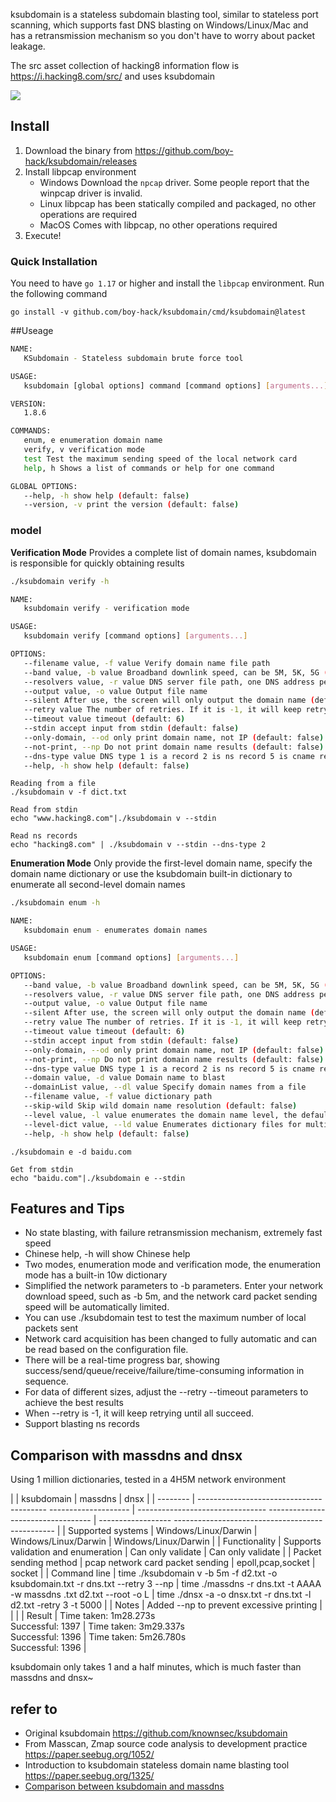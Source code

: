 ksubdomain is a stateless subdomain blasting tool, similar to stateless port scanning, which supports fast DNS blasting on Windows/Linux/Mac and has a retransmission mechanism so you don't have to worry about packet leakage.

The src asset collection of hacking8 information flow is https://i.hacking8.com/src/ and uses ksubdomain

![](image.gif)
## Install
1. Download the binary from https://github.com/boy-hack/ksubdomain/releases
2. Install libpcap environment
   - Windows
     Download the `npcap` driver. Some people report that the winpcap driver is invalid.
   - Linux
     libpcap has been statically compiled and packaged, no other operations are required
   - MacOS
     Comes with libpcap, no other operations required
3. Execute!
### Quick Installation
You need to have `go 1.17` or higher and install the `libpcap` environment. Run the following command
```
go install -v github.com/boy-hack/ksubdomain/cmd/ksubdomain@latest
```

##Useage
```bash
NAME:
   KSubdomain - Stateless subdomain brute force tool

USAGE:
   ksubdomain [global options] command [command options] [arguments...]

VERSION:
   1.8.6

COMMANDS:
   enum, e enumeration domain name
   verify, v verification mode
   test Test the maximum sending speed of the local network card
   help, h Shows a list of commands or help for one command

GLOBAL OPTIONS:
   --help, -h show help (default: false)
   --version, -v print the version (default: false)

```

### model

**Verification Mode**
Provides a complete list of domain names, ksubdomain is responsible for quickly obtaining results

```bash
./ksubdomain verify -h

NAME:
   ksubdomain verify - verification mode

USAGE:
   ksubdomain verify [command options] [arguments...]

OPTIONS:
   --filename value, -f value Verify domain name file path
   --band value, -b value Broadband downlink speed, can be 5M, 5K, 5G (default: "2m")
   --resolvers value, -r value DNS server file path, one DNS address per line
   --output value, -o value Output file name
   --silent After use, the screen will only output the domain name (default: false)
   --retry value The number of retries. If it is -1, it will keep retrying (default: 3)
   --timeout value timeout (default: 6)
   --stdin accept input from stdin (default: false)
   --only-domain, --od only print domain name, not IP (default: false)
   --not-print, --np Do not print domain name results (default: false)
   --dns-type value DNS type 1 is a record 2 is ns record 5 is cname record 16 is txt (default: 1)
   --help, -h show help (default: false)
```

```
Reading from a file
./ksubdomain v -f dict.txt

Read from stdin
echo "www.hacking8.com"|./ksubdomain v --stdin

Read ns records
echo "hacking8.com" | ./ksubdomain v --stdin --dns-type 2
```

**Enumeration Mode**
Only provide the first-level domain name, specify the domain name dictionary or use the ksubdomain built-in dictionary to enumerate all second-level domain names

```bash
./ksubdomain enum -h

NAME:
   ksubdomain enum - enumerates domain names

USAGE:
   ksubdomain enum [command options] [arguments...]

OPTIONS:
   --band value, -b value Broadband downlink speed, can be 5M, 5K, 5G (default: "2m")
   --resolvers value, -r value DNS server file path, one DNS address per line
   --output value, -o value Output file name
   --silent After use, the screen will only output the domain name (default: false)
   --retry value The number of retries. If it is -1, it will keep retrying (default: 3)
   --timeout value timeout (default: 6)
   --stdin accept input from stdin (default: false)
   --only-domain, --od only print domain name, not IP (default: false)
   --not-print, --np Do not print domain name results (default: false)
   --dns-type value DNS type 1 is a record 2 is ns record 5 is cname record 16 is txt (default: 1)
   --domain value, -d value Domain name to blast
   --domainList value, --dl value Specify domain names from a file
   --filename value, -f value dictionary path
   --skip-wild Skip wild domain name resolution (default: false)
   --level value, -l value enumerates the domain name level, the default is 2, the second-level domain name (default: 2)
   --level-dict value, --ld value Enumerates dictionary files for multi-level domain names. Used when level is greater than 2. If not filled in, the default value will be used.
   --help, -h show help (default: false)
```

```
./ksubdomain e -d baidu.com

Get from stdin
echo "baidu.com"|./ksubdomain e --stdin
```

## Features and Tips

- No state blasting, with failure retransmission mechanism, extremely fast speed
- Chinese help, -h will show Chinese help
- Two modes, enumeration mode and verification mode, the enumeration mode has a built-in 10w dictionary
- Simplified the network parameters to -b parameters. Enter your network download speed, such as -b 5m, and the network card packet sending speed will be automatically limited.
- You can use ./ksubdomain test to test the maximum number of local packets sent
- Network card acquisition has been changed to fully automatic and can be read based on the configuration file.
- There will be a real-time progress bar, showing success/send/queue/receive/failure/time-consuming information in sequence.
- For data of different sizes, adjust the --retry --timeout parameters to achieve the best results
- When --retry is -1, it will keep retrying until all succeed.
- Support blasting ns records

## Comparison with massdns and dnsx

Using 1 million dictionaries, tested in a 4H5M network environment

| | ksubdomain | massdns | dnsx |
| -------- | ---------------------------------------- -------------------- | -------------------------------- ---------------------------------- | ------------------ ------------------------------------------------ |
| Supported systems | Windows/Linux/Darwin | Windows/Linux/Darwin | Windows/Linux/Darwin |
| Functionality | Supports validation and enumeration | Can only validate | Can only validate |
| Packet sending method | pcap network card packet sending | epoll,pcap,socket | socket |
| Command line | time ./ksubdomain v -b 5m -f d2.txt -o ksubdomain.txt -r dns.txt --retry 3 --np | time ./massdns -r dns.txt -t AAAA -w massdns .txt d2.txt --root -o L | time ./dnsx -a -o dnsx.txt -r dns.txt -l d2.txt -retry 3 -t 5000 |
| Notes | Added --np to prevent excessive printing | | |
| Result | Time taken: 1m28.273s<br />Successful: 1397 | Time taken: 3m29.337s<br />Successful: 1396 | Time taken: 5m26.780s<br />Successful: 1396 |

ksubdomain only takes 1 and a half minutes, which is much faster than massdns and dnsx~

## refer to

- Original ksubdomain https://github.com/knownsec/ksubdomain
- From Masscan, Zmap source code analysis to development practice <https://paper.seebug.org/1052/>
- Introduction to ksubdomain stateless domain name blasting tool <https://paper.seebug.org/1325/>
- [Comparison between ksubdomain and massdns](https://mp.weixin.qq.com/s?__biz=MzU2NzcwNTY3Mg==&mid=2247484471&idx=1&sn=322d5db2d11363cd2392d7bd29c679f1&chksm=fc986d10cbefe406f4bda22f62a16f08c71f31c241024fc82ecbb8e41c9c7188cfbd71276b81&token=76024279&lang=zh_CN#rd)
